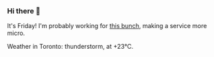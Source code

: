 ### Hi there :wave:

It's Friday! I'm probably working for [this bunch](https://github.com/kohofinancial), making a service more micro.

Weather in Toronto: thunderstorm, at +23°C.
